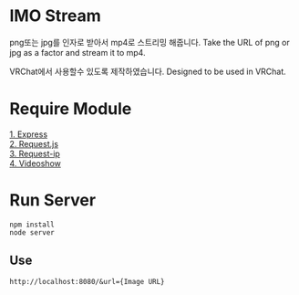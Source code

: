 # IMO Stream
png또는 jpg를 인자로 받아서 mp4로 스트리밍 해줍니다.
Take the URL of png or jpg as a factor and stream it to mp4.


VRChat에서 사용할수 있도록 제작하였습니다.
Designed to be used in VRChat.

# Require Module
[1. Express](https://expressjs.com/)<br>
[2. Request.js](https://github.com/request/request)<br>
[3. Request-ip](https://github.com/pbojinov/request-ip)<br>
[4. Videoshow](https://github.com/h2non/videoshow)<br>

# Run Server
    npm install
    node server
## Use
    http://localhost:8080/&url={Image URL}
